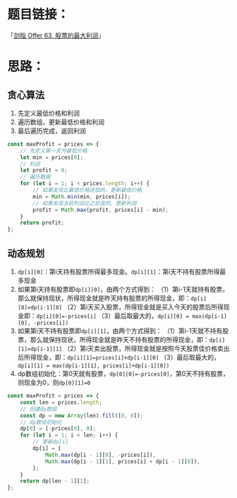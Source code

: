 # 题目链接：

「[剑指 Offer 63. 股票的最大利润](https://leetcode-cn.com/problems/gu-piao-de-zui-da-li-run-lcof/)」

# 思路：

## 贪心算法
1. 先定义最低价格和利润
2. 遍历数组，更新最低价格和利润
3. 最后遍历完成，返回利润

```javascript
const maxProfit = prices => {
    // 先定义第一天为最低价格
    let min = prices[0];
    // 利润
    let profit = 0;
    // 遍历数据
    for (let i = 1; i < prices.length; i++) {
        // 如果发现比最低价格还低的，更新最低价格
        min = Math.min(min, prices[i]);
        // 如果发现当前利润比之前高的，更新利润
        profit = Math.max(profit, prices[i] - min);
    }
    return profit;
};
```

## 动态规划

1. `dp[i][0]`：第i天持有股票所得最多现金。`dp[i][1]`：第i天不持有股票所得最多现金
2. 如果第i天持有股票即`dp[i][0]`，由两个方式得到：
    （1）第i-1天就持有股票，那么就保持现状，所得现金就是昨天持有股票的所得现金，即：`dp[i][0]=dp[i-1][0]`
    （2）第i天买⼊股票，所得现金就是买⼊今天的股票后所得现金即：`dp[i][0]=-prices[i]`
    （3）最后取最大的，`dp[i][0] = max(dp[i-1][0], -prices[i])`
3. 如果第i天不持有股票即`dp[i][1]`，由两个方式得到：
    （1）第i-1天就不持有股票，那么就保持现状，所得现金就是昨天不持有股票的所得现金，即：`dp[i][1]=dp[i-1][1]`
    （2）第i天卖出股票，所得现金就是按照今天股票佳价格卖出后所得现金，即：`dp[i][1]=prices[i]+dp[i-1][0]`
    （3）最后取最大的，`dp[i][1] = max(dp[i-1][1], prices[i]+dp[i-1][0])`
4. dp数组初始化：第0天就有股票，`dp[0][0]=-prices[0]`，第0天不持有股票，则现金为0，则`dp[0][1]=0`

```JavaScript
const maxProfit = prices => {
    const len = prices.length;
    // 创建dp数组
    const dp = new Array(len).fill([0, 0]);
    // dp数组初始化
    dp[0] = [-prices[0], 0];
    for (let i = 1; i < len; i++) {
        // 更新dp[i]
        dp[i] = [
            Math.max(dp[i - 1][0], -prices[i]),
            Math.max(dp[i - 1][1], prices[i] + dp[i - 1][0]),
        ];
    }
    return dp[len - 1][1];
};
```




